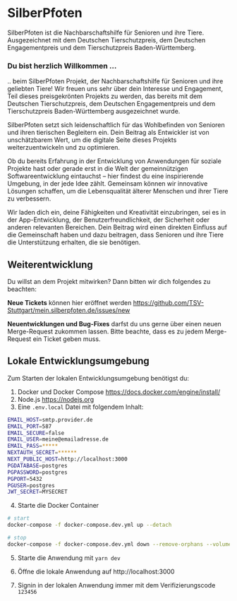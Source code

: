 # SilberPfoten

SilberPfoten ist die Nachbarschaftshilfe für Senioren und ihre Tiere. Ausgezeichnet mit dem Deutschen Tierschutzpreis, dem Deutschen Engagementpreis und dem Tierschutzpreis Baden-Württemberg.

### Du bist herzlich Willkommen ...
.. beim SilberPfoten Projekt, der Nachbarschaftshilfe für Senioren und ihre geliebten Tiere! Wir freuen uns sehr über dein Interesse und Engagement, Teil dieses preisgekrönten Projekts zu werden, das bereits mit dem Deutschen Tierschutzpreis, dem Deutschen Engagementpreis und dem Tierschutzpreis Baden-Württemberg ausgezeichnet wurde.

SilberPfoten setzt sich leidenschaftlich für das Wohlbefinden von Senioren und ihren tierischen Begleitern ein. Dein Beitrag als Entwickler ist von unschätzbarem Wert, um die digitale Seite dieses Projekts weiterzuentwickeln und zu optimieren.

Ob du bereits Erfahrung in der Entwicklung von Anwendungen für soziale Projekte hast oder gerade erst in die Welt der gemeinnützigen Softwareentwicklung eintauchst – hier findest du eine inspirierende Umgebung, in der jede Idee zählt. Gemeinsam können wir innovative Lösungen schaffen, um die Lebensqualität älterer Menschen und ihrer Tiere zu verbessern.

Wir laden dich ein, deine Fähigkeiten und Kreativität einzubringen, sei es in der App-Entwicklung, der Benutzerfreundlichkeit, der Sicherheit oder anderen relevanten Bereichen. Dein Beitrag wird einen direkten Einfluss auf die Gemeinschaft haben und dazu beitragen, dass Senioren und ihre Tiere die Unterstützung erhalten, die sie benötigen.

## Weiterentwicklung
Du willst an dem Projekt mitwirken? Dann bitten wir dich folgendes zu beachten:

**Neue Tickets** können hier eröffnet werden https://github.com/TSV-Stuttgart/mein.silberpfoten.de/issues/new

**Neuentwicklungen und Bug-Fixes** darfst du uns gerne über einen neuen Merge-Request zukommen lassen. Bitte beachte, dass es zu jedem Merge-Request ein Ticket geben muss.

## Lokale Entwicklungsumgebung
Zum Starten der lokalen Entwicklungsumgebung benötigst du:
1. Docker und Docker Compose https://docs.docker.com/engine/install/
2. Node.js https://nodejs.org
3. Eine `.env.local` Datei mit folgendem Inhalt:

```sh
EMAIL_HOST=smtp.provider.de
EMAIL_PORT=587
EMAIL_SECURE=false
EMAIL_USER=meine@emailadresse.de
EMAIL_PASS=*****
NEXTAUTH_SECRET=******
NEXT_PUBLIC_HOST=http://localhost:3000
PGDATABASE=postgres
PGPASSWORD=postgres
PGPORT=5432
PGUSER=postgres
JWT_SECRET=MYSECRET
```

4. Starte die Docker Container

```sh
# start
docker-compose -f docker-compose.dev.yml up --detach

# stop
docker-compose -f docker-compose.dev.yml down --remove-orphans --volumes --rmi=all
```

5. Starte die Anwendung mit `yarn dev`
6. Öffne die lokale Anwendung auf http://localhost:3000

7. Signin in der lokalen Anwendung immer mit dem Verifizierungscode `123456`